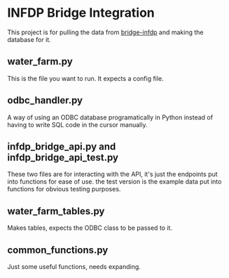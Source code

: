 # INFDP Bridge Integration
This project is for pulling the data from [bridge-infdp](https://bridge-infdp.teurukahika.govt.nz/api/v1/docs/) and making the database for it.

## water_farm.py
This is the file you want to run. It expects a config file.

## odbc_handler.py
A way of using an ODBC database programatically in Python instead of having to write SQL code in the cursor manually.

## infdp_bridge_api.py and infdp_bridge_api_test.py
These two files are for interacting with the API, it's just the endpoints put into functions for ease of use. the test version is the example data put into functions for obvious testing purposes.

## water_farm_tables.py
Makes tables, expects the ODBC class to be passed to it.

## common_functions.py
Just some useful functions, needs expanding.
